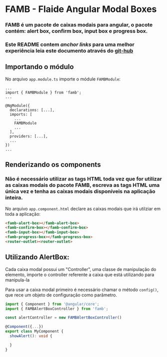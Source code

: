 # FAMB - Flaide Angular Modal Boxes

### FAMB é um pacote de caixas modais para angular, o pacote contém: alert box, confirm box, input box e progress box.

### Este README contem _anchor links_ para uma melhor experiência leia este documento através do [git-hub](https://github.com/lucas-almeida026/flaide-angular-modal-boxes/blob/main/README.md 'Open with GitHub')

## Importando o módulo
No arquivo `app.module.ts` importe o módule `FAMBModule`: 
```
...
import { FAMBModule } from 'famb';
...

@NgModule({
  declarations: [...],
  imports: [
    ...
    FAMBModule
    ...
  ],
  providers: [...],
  ...
})
...
```

## Renderizando os components
### Não é necessário utilizar as tags HTML toda vez que for utilizar as caixas modais do pacote FAMB, escreva as tags HTML uma única vez e tenha as caixas modais disponíveis na aplicação inteira.
No arquivo `app.component.html` declare as caixas modais que irá utilziar em toda a aplicação:
```html
<famb-alert-box></famb-alert-box>
<famb-confirm-box></famb-confirm-box>
<famb-input-box></famb-input-box>
<famb-progress-box></famb-progress-box>
<router-outlet><router-outlet>
```

## Utilizando AlertBox:
Cada caixa modal possui um "Controller", uma classe de manipulação do elemento, importe o controller referente a caixa que está utilizando para manipula-la

Para usar a caixa modal primeiro é necessário chamar o método `config()`, que rece um objeto de configuração como parâmetro. 
```typescript
import { Component } from '@angular/core';
import { FAMBAlertBoxController } from 'famb';

const alertController = new FAMBAlertBoxController()

@Component({...})
export class MyComponent {
  showAlert(): void {

  }
}
```
